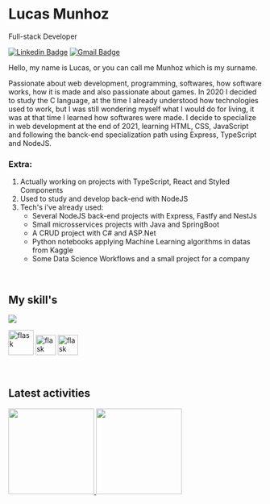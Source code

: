 # Lucas Munhoz

Full-stack Developer

[![Linkedin Badge](https://img.shields.io/badge/-Lucas%20Munhoz-986DFF?style=flat-square&logo=Linkedin&logoColor=white&link=https://www.linkedin.com/in/lucas-munhoz-b946131a5/)](https://www.linkedin.com/in/lucas-munhoz-b946131a5/) 
[![Gmail Badge](https://img.shields.io/badge/-lucasmunhozarruda@gmail.com-986DFF?style=flat-square&logo=Gmail&logoColor=white&link=mailto:lucasmunhozarruda@gmail.com)](mailto:lucasmunhozarruda@gmail.com)

Hello, my name is Lucas, or you can call me Munhoz which is my surname.

Passionate about web development, programming, softwares, how software works, how it is made and also passionate about games. In 2020 I decided
to study the C language, at the time I already understood how technologies used to work, but I was still wondering myself what I would do for living, it was at that time
I learned how softwares were made. I decide to specialize in web development at the end of 2021, learning HTML, CSS, JavaScript and following the banck-end specialization
path using Express, TypeScript and NodeJS.


### Extra:
1. Actually working on projects with TypeScript, React and Styled Components
2. Used to study and develop back-end with NodeJS
3. Tech's i've already used:
   - Several NodeJS back-end projects with Express, Fastfy and NestJs
   - Small microsservices projects with Java and SpringBoot
   - A CRUD project with C# and ASP.Net
   - Python notebooks applying Machine Learning algorithms in datas from Kaggle
   - Some Data Science Workflows and a small project for a company

<br />
<h2>My skill's</h2>
<p>
   <img src="https://simpleskill.icons.workers.dev/svg?i=react,styledcomponents,typescript,javascript,node.js,html5,css3" />
</p>
<p>
   <img src="https://api.iconify.design/skill-icons:flask-light.svg" alt="flask" width="50" height="50"/>
   <img src="https://api.iconify.design/skill-icons:flask-dark.svg" alt="flask" width="40" height="40"/>
   <img src="https://api.iconify.design/skill-icons:flask-dark.svg" alt="flask" width="40" height="40"/>
</p>

<br />
<h2>Latest activities</h2>
<div>
  <a href="https://github.com/munhoz2k">
  <img height="170em" src="https://github-readme-stats.vercel.app/api?username=munhoz2k&show_icons=true&theme=dark&include_all_commits=true&count_private=true"/>
  <img height="170em" src="https://github-readme-stats.vercel.app/api/top-langs/?username=munhoz2k&layout=compact&langs_count=7&theme=dark"/>
</div>
